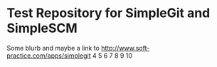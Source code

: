 Test Repository for SimpleGit and SimpleSCM
====
Some blurb and maybe a link to http://www.soft-practice.com/apps/simplegit
4
5
6
7
8
9
10




